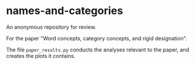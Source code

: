# names-and-categories
An anonymous repository for review.

For the paper "Word concepts, category concepts, and rigid designation".

The file `paper_results.py` conducts the analyses relevant to the paper, and creates the plots it contains.